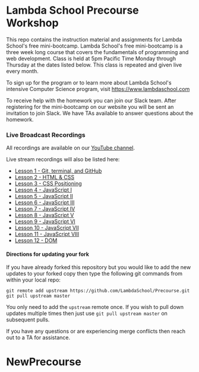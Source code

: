 # Lambda School Precourse Workshop
This repo contains the instruction material and assignments for Lambda School's free mini-bootcamp.  Lambda School's free mini-bootcamp is a three week long course that covers the fundamentals of programming and web development.  Class is held at 5pm Pacific Time Monday through Thursday at the dates listed below.  This class is repeated and given live every month.

To sign up for the program or to learn more about Lambda School's intensive Computer Science program, visit https://www.lambdaschool.com

To receive help with the homework you can join our Slack team.  After registering for the mini-bootcamp on our website you will be sent an invitation to join Slack.  We have TAs available to answer questions about the homework.


### Live Broadcast Recordings

All recordings are available on our [YouTube channel](https://www.youtube.com/channel/UCmgWnKIhmOi-MuRUC62mOFw?view_as=subscriber).

Live stream recordings will also be listed here:

* [Lesson 1 - Git, terminal, and GitHub](https://youtu.be/6lLMqYxIMvw)
* [Lesson 2 - HTML & CSS](https://youtu.be/uLSFDk2C5WA)
* [Lesson 3 - CSS Positioning](https://youtu.be/GNLbLG6OxxU)
* [Lesson 4 - JavaScript I](https://youtu.be/bL-1YjvTRXQ)
* [Lesson 5 - JavaScript II](https://www.youtube.com/watch?v=iWeR2cXj-nQ)
* [Lesson 6 - JavaScript III](https://www.youtube.com/watch?v=jOOL4uuCBgw)
* [Lesson 7 - JavaScript IV](https://www.youtube.com/watch?v=6VLr-E5BM_c)
* [Lesson 8 - JavaScript V](https://www.youtube.com/watch?v=eWO2qIThltE)
* [Lesson 9 - JavaScript VI](https://www.youtube.com/watch?v=ucctc5-kjOo)
* [Lesson 10 - JavaScript VII](https://www.youtube.com/watch?v=pNit3wXnsHc)
* [Lesson 11 - JavaScript VIII](https://www.youtube.com/watch?v=YWHjh3QvEZo)
* [Lesson 12 - DOM](https://www.youtube.com/watch?v=_0ZQCGPlsQg)

#### Directions for updating your fork

If you have already forked this repository but you would like to add the new updates to your forked copy then type the following git commands from within your local repo:

```
git remote add upstream https://github.com/LambdaSchool/Precourse.git
git pull upstream master
```

You only need to add the `upstream` remote once.  If you wish to pull down updates multiple times then just use `git pull upstream master` on subsequent pulls.

If you have any questions or are experiencing merge conflicts then reach out to a TA for assistance.
# NewPrecourse
